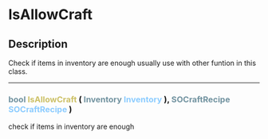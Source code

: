 # IsAllowCraft

## Description

Check if items in inventory are enough
usually use with other funtion in this class.

--- 
###  <font color=#7293A0>bool</font> <font color=#CCC066>IsAllowCraft</font> (  <font color=#7293A0>Inventory</font> <font color=#8CCCFF>Inventory</font> ),  <font color=#7293A0>SOCraftRecipe</font> <font color=#8CCCFF>SOCraftRecipe</font> )
check if items in inventory are enough
